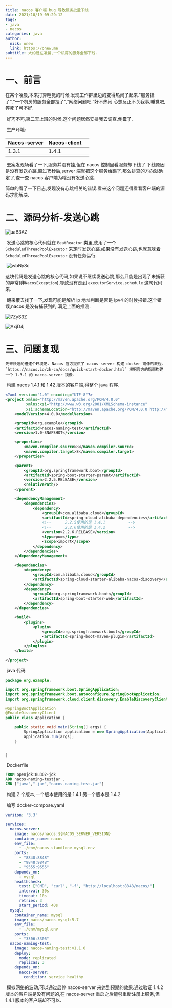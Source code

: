 ```yaml
---
title: nacos 客户端 bug 导致服务批量下线
date: 2021/10/19 09:29:12
tags:
- java
- nacos
categories: java
author: 
  nick: onew
  link: https://onew.me
subtitle: 大约是在凌晨,一个机房的服务全部下线.
---
```




# 一、前言

​	在某个凌晨,本来打算睡觉的时候.发现工作群里边的变得热闹了起来."服务挂了",“一个机房的服务全部挂了”,“网络问题吧.”好不热闹.心想反正不关我事,睡觉吧,猝死了可不好.

​	好巧不巧,第二天上班的时候,这个问题居然安排我去调查.倒霉了.

​	生产环境:

| Nacos-server | Nacos-client |      |
| ------------ | ------------ | ---- |
| 1.3.1        | 1.4.1        |      |

​	去案发现场看了一下,服务并没有挂,但在 nacos 控制里看服务却下线了.下线原因是没有发送心跳,超过15秒后,server 端就把这个服务给踢了.那么排查的方向就确定了,查一查 nacos 客户端为啥没有发送心跳.

​	简单的看了一下日志,发现没有心跳相关的错误.看来这个问题还得看看客户端的源码才能解决.



# 二、源码分析-发送心跳

![uaB3AZ](https://itinfo.oss-cn-hongkong.aliyuncs.com/img/uaB3AZ.png)

​	发送心跳的核心代码就在 `BeatReactor` 类里,使用了一个 `ScheduledThreadPoolExecutor`  来定时发送心跳.如果没有发送心跳,也就意味着 `ScheduledThreadPoolExecutor`  没有任务运行.

​	![wbNy8c](https://itinfo.oss-cn-hongkong.aliyuncs.com/img/wbNy8c.png)

​	这块代码是发送心跳的核心代码,如果说不继续发送心跳,那么只能是出现了未捕获的异常(非`NacosException`),导致没有走到 `executorService.schedule` 这句代码来.

​	翻来覆去找了一下,发现可能是解析 ip 地址判断是否是 ipv4 的时候报错.这个错误,nacos 是没有捕获到的,满足上面的推测.

![7ZyS3Z](https://itinfo.oss-cn-hongkong.aliyuncs.com/img/7ZyS3Z.png)

![AxjD4j](https://itinfo.oss-cn-hongkong.aliyuncs.com/img/AxjD4j.png)



# 三、问题复现

 	先来快速的搭建个环境吧. Nacos 官方提供了 nacos-server 构建 docker 镜像的教程. `https://nacos.io/zh-cn/docs/quick-start-docker.html` 根据官方的指南构建一个 1.3.1 的 nacos-server 镜像.

​	构建 nacos 1.4.1 和 1.42 版本的客户端,得整个 java 程序.

```xml
<?xml version="1.0" encoding="UTF-8"?>
<project xmlns="http://maven.apache.org/POM/4.0.0"
         xmlns:xsi="http://www.w3.org/2001/XMLSchema-instance"
         xsi:schemaLocation="http://maven.apache.org/POM/4.0.0 http://maven.apache.org/xsd/maven-4.0.0.xsd">
    <modelVersion>4.0.0</modelVersion>

    <groupId>org.example</groupId>
    <artifactId>nacos-naming-test</artifactId>
    <version>1.0-SNAPSHOT</version>

    <properties>
        <maven.compiler.source>8</maven.compiler.source>
        <maven.compiler.target>8</maven.compiler.target>
    </properties>

    <parent>
        <groupId>org.springframework.boot</groupId>
        <artifactId>spring-boot-starter-parent</artifactId>
        <version>2.2.5.RELEASE</version>
        <relativePath/>
    </parent>

    <dependencyManagement>
        <dependencies>
            <dependency>
                <groupId>com.alibaba.cloud</groupId>
                <artifactId>spring-cloud-alibaba-dependencies</artifactId>
                <!--      2.2.5使用的是 1.4.1          -->
                <!--      2.2.6使用的是 1.4.2          -->
                <version>2.2.6.RELEASE</version>
                <type>pom</type>
                <scope>import</scope>
            </dependency>
        </dependencies>
    </dependencyManagement>

    <dependencies>
        <dependency>
            <groupId>com.alibaba.cloud</groupId>
            <artifactId>spring-cloud-starter-alibaba-nacos-discovery</artifactId>
        </dependency>
        <dependency>
            <groupId>org.springframework.boot</groupId>
            <artifactId>spring-boot-starter-web</artifactId>
        </dependency>
    </dependencies>

    <build>
        <plugins>
            <plugin>
                <groupId>org.springframework.boot</groupId>
                <artifactId>spring-boot-maven-plugin</artifactId>
            </plugin>
        </plugins>
    </build>

</project>
```

​	java 代码

```java
package org.example;

import org.springframework.boot.SpringApplication;
import org.springframework.boot.autoconfigure.SpringBootApplication;
import org.springframework.cloud.client.discovery.EnableDiscoveryClient;

@SpringBootApplication
@EnableDiscoveryClient
public class Application {

    public static void main(String[] args) {
        SpringApplication application = new SpringApplication(Application.class);
        application.run(args);
    }


}

```

​	Dockerfile

```dockerfile
FROM openjdk:8u302-jdk
ADD nacos-naming-testjar .
CMD ["java","-jar","nacos-naming-test.jar"]
```

​	构建 2 个版本,一个版本使用的是 1.4.1 另一个版本是 1.4.2

​	编写 docker-compose.yaml

```yaml
version: '3.3'

services:
  nacos-server:
    image: nacos/nacos:${NACOS_SERVER_VERSION}
    container_name: nacos
    env_file:
      - ./env/nacos-standlone-mysql.env
    ports:
      - "8848:8848"
      - "9848:9848"
      - "9555:9555"
    depends_on: 
      - mysql
    healthcheck:
      test: ["CMD", "curl", "-f", "http://localhost:8848/nacos/"]
      interval: 30s
      timeout: 10s
      retries: 3
      start_period: 40s
  mysql:
    container_name: mysql
    image: nacos/nacos-mysql:5.7
    env_file:
      - ./env/mysql.env
    ports:
      - "3306:3306"
  nacos-naming-test:
    image: nacos-naming-test:v1.1.0
    deploy:
      mode: replicated
      replicas: 3
    depends_on:
      nacos-server:
        condition: service_healthy
```

​	模拟网络的波动,可以通过启停 nacos-server 来达到预期的效果.通过验证 1.4.2 版本的客户端是没有问题的,在 nacos-server 重启之后能够重新注册上服务,但 1.4.1 版本的客户端却不可以.


